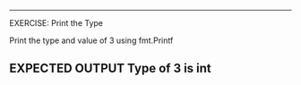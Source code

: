 
 ---------------------------------------------------------
 EXERCISE: Print the Type

  Print the type and value of 3 using fmt.Printf

 EXPECTED OUTPUT
  Type of 3 is int
 ---------------------------------------------------------

